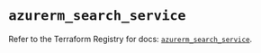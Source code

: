 # `azurerm_search_service`

Refer to the Terraform Registry for docs: [`azurerm_search_service`](https://registry.terraform.io/providers/hashicorp/azurerm/3.96.0/docs/resources/search_service).
